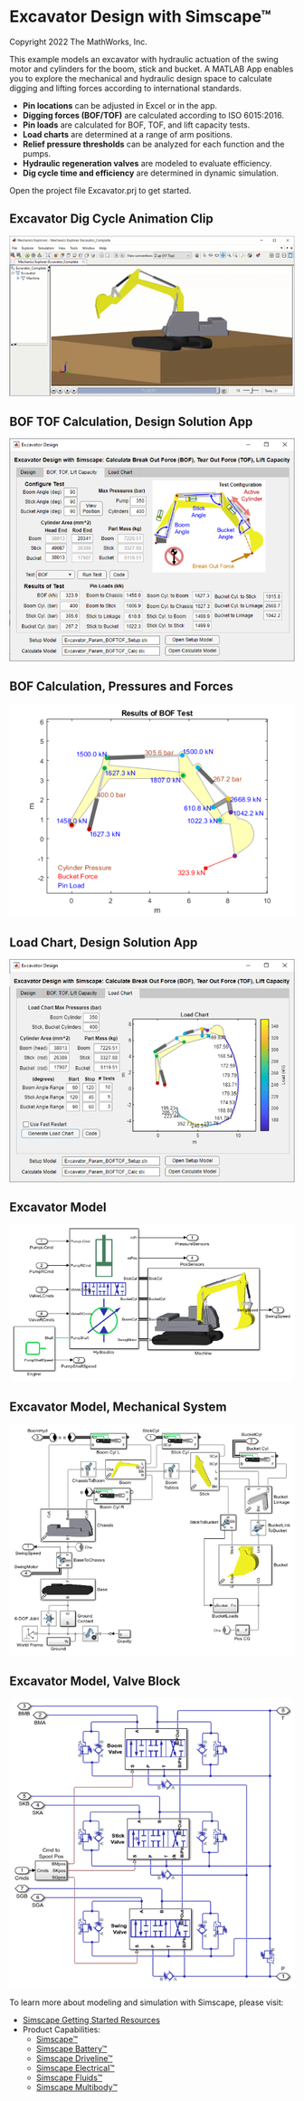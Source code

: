 # **Excavator Design with Simscape&trade;**
Copyright 2022 The MathWorks, Inc.

This example models an excavator with hydraulic actuation of the swing motor and cylinders for the boom, stick and bucket.  A MATLAB App enables you to explore the mechanical and hydraulic design space to calculate digging and lifting forces according to international standards.

* **Pin locations** can be adjusted in Excel or in the app. 
* **Digging forces (BOF/TOF)** are calculated according to ISO 6015:2016.
* **Pin loads** are calculated for BOF, TOF, and lift capacity tests.
* **Load charts** are determined at a range of arm positions.
* **Relief pressure thresholds** can be analyzed for each function and the pumps.
* **Hydraulic regeneration valves** are modeled to evaluate efficiency.
* **Dig cycle time and efficiency** are determined in dynamic simulation.


Open the project file Excavator.prj to get started.

## **Excavator Dig Cycle Animation Clip**
![](Models/Images/Excavator_Complete_digCycle_clip.gif)

## **BOF TOF Calculation, Design Solution App**
![](Models/Overview/html/Excavator_BOF_TOF_UI_BOFTOF_Tab_Results.png)

## **BOF Calculation, Pressures and Forces**
![](Models/Overview/html/Excavator_Param_BOF_TOF_01.png)

## **Load Chart, Design Solution App**
![](Models/Overview/html/Excavator_BOF_TOF_UI_LoadChart_Tab.png)

## **Excavator Model**
![](Models/Overview/html/Excavator_Complete_02.png)

## **Excavator Model, Mechanical System**
![](Models/Overview/html/Excavator_Complete_03.png)

## **Excavator Model, Valve Block**
![](Models/Overview/html/Excavator_Complete_06.png)

To learn more about modeling and simulation with Simscape, please visit:
* [Simscape Getting Started Resources](https://www.mathworks.com/solutions/physical-modeling/resources.html)
* Product Capabilities:
   * [Simscape&trade;](https://www.mathworks.com/products/simscape.html)
   * [Simscape Battery&trade;](https://www.mathworks.com/products/simscape-battery.html)
   * [Simscape Driveline&trade;](https://www.mathworks.com/products/simscape-driveline.html)
   * [Simscape Electrical&trade;](https://www.mathworks.com/products/simscape-electrical.html)
   * [Simscape Fluids&trade;](https://www.mathworks.com/products/simscape-fluids.html)
   * [Simscape Multibody&trade;](https://www.mathworks.com/products/simscape-multibody.html)
